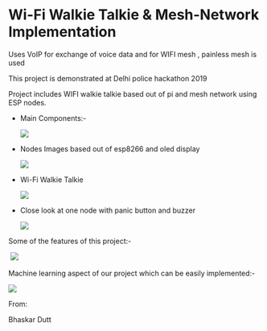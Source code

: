 # Wi-Fi Walkie Talkie & Mesh-Network Implementation
Uses VoIP for exchange of voice data and for WIFI mesh , painless mesh is used

This project is demonstrated at Delhi police hackathon 2019

Project includes WIFI walkie talkie based out of pi and mesh network using ESP nodes.

* Main Components:-

  ![](https://github.com/bhaskarsdose/Wi-Fi-walkie-talkie-Mesh-network/blob/master/Images%20%26%20Docs/1.jpeg)

* Nodes Images based out of esp8266 and oled display

  ![](https://github.com/bhaskarsdose/Wi-Fi-walkie-talkie-Mesh-network/blob/master/Images%20%26%20Docs/2.jpeg)

* Wi-Fi Walkie Talkie

  ![](https://github.com/bhaskarsdose/Wi-Fi-walkie-talkie-Mesh-network/blob/master/Images%20%26%20Docs/3.jpeg)

* Close look at one node with panic button and buzzer

  ![](https://github.com/bhaskarsdose/Wi-Fi-walkie-talkie-Mesh-network/blob/master/Images%20%26%20Docs/4.jpeg)

Some of the features of this project:-

​				![](https://github.com/bhaskarsdose/Wi-Fi-walkie-talkie-Mesh-network/blob/master/Images%20%26%20Docs/Features.jpeg)

Machine learning aspect of our project which can be easily implemented:-

![](https://github.com/bhaskarsdose/Wi-Fi-walkie-talkie-Mesh-network/blob/master/Images%20%26%20Docs/ML.PNG)

From:

Bhaskar Dutt